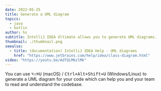 ```yaml
---
date: 2022-05-25
title: Generate a UML diagram
topics:
  - java
  - kotlin
author: hs
subtitle: IntelliJ IDEA Ultimate allows you to generate UML diagrams.
thumbnail: ./thumbnail.png
seealso:
  - title: (documentation) IntelliJ IDEA Help - UML diagrams
    href: "https://www.jetbrains.com/help/idea/class-diagram.html"
video: "https://youtu.be/AdTQLM6zlMk"
---
```


You can use <kbd>⌥⇧⌘U</kbd> (macOS) / <kbd>Ctrl+Alt+Shift+U</kbd> (Windows/Linux) to generate a UML diagram for your code which can help you and your team to read and understand the codebase.
